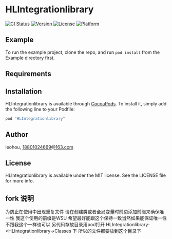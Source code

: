 # HLIntegrationlibrary

[![CI Status](http://img.shields.io/travis/leohou/HLIntegrationlibrary.svg?style=flat)](https://travis-ci.org/leohou/HLIntegrationlibrary)
[![Version](https://img.shields.io/cocoapods/v/HLIntegrationlibrary.svg?style=flat)](http://cocoapods.org/pods/HLIntegrationlibrary)
[![License](https://img.shields.io/cocoapods/l/HLIntegrationlibrary.svg?style=flat)](http://cocoapods.org/pods/HLIntegrationlibrary)
[![Platform](https://img.shields.io/cocoapods/p/HLIntegrationlibrary.svg?style=flat)](http://cocoapods.org/pods/HLIntegrationlibrary)

## Example

To run the example project, clone the repo, and run `pod install` from the Example directory first.

## Requirements

## Installation

HLIntegrationlibrary is available through [CocoaPods](http://cocoapods.org). To install
it, simply add the following line to your Podfile:

```ruby
pod "HLIntegrationlibrary"
```

## Author

leohou, 18801024669@163.com

## License

HLIntegrationlibrary is available under the MIT license. See the LICENSE file for more info.

## fork 说明
为防止在使用中出现重复文件 请在创建类或者全局变量时前边添加前缀来确保唯一性 我这个使用的前缀是WSU 希望最好能跟这个保持一致当然如果能保证唯一性不跟我这个一样也可以 另代码存放目录用pod打开 HLIntegrationlibrary->HLIntegrationlibrary->Classes 下 所以的文件都要放到这个目录下




